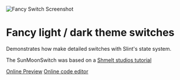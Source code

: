 <!-- Copyright © SixtyFPS GmbH <info@slint.dev> ; SPDX-License-Identifier: MIT -->
![Fancy Switch Screenshot](https://github.com/user-attachments/assets/a5a289ae-cf57-410f-b683-ff472639d2c8)

# Fancy light / dark theme switches

Demonstrates how make detailed switches with Slint's state system.

The SunMoonSwitch was based on a [Shmelt studios tutorial](https://www.youtube.com/watch?v=S6T6hrc8cQo)

[Online Preview](https://slint.dev/snapshots/master/editor/preview.html?load_url=https://raw.githubusercontent.com/slint-ui/slint/master/examples/fancy-switches/demo.slint)
[Online code editor](https://slint.dev/snapshots/master/editor/index.html?load_url=https://raw.githubusercontent.com/slint-ui/slint/master/examples/fancy-switches/demo.slint)